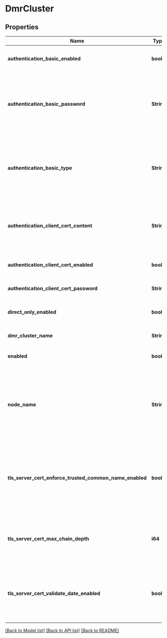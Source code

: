 # DmrCluster

## Properties
Name | Type | Description | Notes
------------ | ------------- | ------------- | -------------
**authentication_basic_enabled** | **bool** | Enable or disable basic authentication for Cluster Links. The default value is &#x60;true&#x60;. | [optional] [default to null]
**authentication_basic_password** | **String** | The password used to authenticate incoming Cluster Links when using basic internal authentication. The same password is also used by outgoing Cluster Links if a per-Link password is not configured. The default is to have no &#x60;authenticationBasicPassword&#x60;. | [optional] [default to null]
**authentication_basic_type** | **String** | The type of basic authentication to use for Cluster Links. The default value is &#x60;\&quot;internal\&quot;&#x60;. The allowed values and their meaning are:  &lt;pre&gt; \&quot;internal\&quot; - Use locally configured password. \&quot;none\&quot; - No authentication. &lt;/pre&gt;  | [optional] [default to null]
**authentication_client_cert_content** | **String** | The PEM formatted content for the client certificate used to login to the remote node. It must consist of a private key and between one and three certificates comprising the certificate trust chain. The default value is &#x60;\&quot;\&quot;&#x60;. | [optional] [default to null]
**authentication_client_cert_enabled** | **bool** | Enable or disable client certificate authentication for Cluster Links. The default value is &#x60;true&#x60;. | [optional] [default to null]
**authentication_client_cert_password** | **String** | The password for the client certificate. The default value is &#x60;\&quot;\&quot;&#x60;. | [optional] [default to null]
**direct_only_enabled** | **bool** | Enable or disable direct messaging only. Guaranteed messages will not be transmitted through the cluster. | [optional] [default to null]
**dmr_cluster_name** | **String** | The name of the Cluster. | [optional] [default to null]
**enabled** | **bool** | Enable or disable the Cluster. The default value is &#x60;false&#x60;. | [optional] [default to null]
**node_name** | **String** | The name of this node in the Cluster. This is the name that this broker (or redundant group of brokers) is know by to other nodes in the Cluster. The name is chosen automatically to be either this broker&#39;s Router Name or Mate Router Name, depending on which Active Standby Role (primary or backup) this broker plays in its redundancy group. | [optional] [default to null]
**tls_server_cert_enforce_trusted_common_name_enabled** | **bool** | Enable or disable the enforcing of the common-name provided by the remote broker against the list of trusted common-names configured for the Link. If enabled, the certificate&#39;s common-name must match one of the trusted common-names for the Link to be accepted. The default value is &#x60;true&#x60;. | [optional] [default to null]
**tls_server_cert_max_chain_depth** | **i64** | The maximum allowed depth of a certificate chain. The depth of a chain is defined as the number of signing CA certificates that are present in the chain back to a trusted self-signed root CA certificate. The default value is &#x60;3&#x60;. | [optional] [default to null]
**tls_server_cert_validate_date_enabled** | **bool** | Enable or disable the validation of the \&quot;Not Before\&quot; and \&quot;Not After\&quot; validity dates in the certificate. When disabled, the certificate is accepted even if the certificate is not valid based on these dates. The default value is &#x60;true&#x60;. | [optional] [default to null]

[[Back to Model list]](../README.md#documentation-for-models) [[Back to API list]](../README.md#documentation-for-api-endpoints) [[Back to README]](../README.md)


